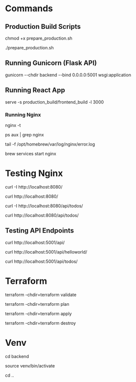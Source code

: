 # Commands

## Production Build Scripts

chmod +x prepare_production.sh

./prepare_production.sh


## Running Gunicorn (Flask API)

gunicorn --chdir backend --bind 0.0.0.0:5001 wsgi:application

## Running React App

serve -s production_build/frontend_build -l 3000



### Running Nginx

nginx -t

ps aux | grep nginx

tail -f /opt/homebrew/var/log/nginx/error.log

brew services start nginx



# Testing Nginx

curl -I http://localhost:8080/

curl http://localhost:8080/

curl -I http://localhost:8080/api/todos/

curl http://localhost:8080/api/todos/



## Testing API Endpoints

curl http://localhost:5001/api/

curl http://localhost:5001/api/helloworld/

curl http://localhost:5001/api/todos/


# Terraform

terraform -chdir=terraform validate

terraform -chdir=terraform plan

terraform -chdir=terraform apply

terraform -chdir=terraform destroy

# Venv

cd backend

source venv/bin/activate

cd ..
